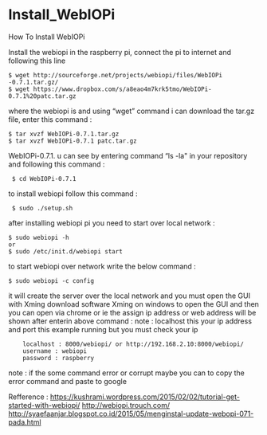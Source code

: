 # Install_WebIOPi
How To Install WebIOPi

Install the webiopi in the raspberry pi, connect the pi to internet and following this line

    $ wget http://sourceforge.net/projects/webiopi/files/WebIOPi -0.7.1.tar.gz/
    $ wget https://www.dropbox.com/s/a8eao4m7krk5tmo/WebIOPi-0.7.1%20patc.tar.gz
    
where the webiopi is and using “wget” command i can download the tar.gz file, enter this command :

    $ tar xvzf WebIOPi-0.7.1.tar.gz
    $ tar xvzf WebIOPi-0.7.1 patc.tar.gz
    
 WebIOPi-0.7.1. u can see by entering command “ls -la" in your repository and following this command :
 
     $ cd WebIOPi-0.7.1
    
to install webiopi follow this command : 

     $ sudo ./setup.sh
     
after installing webiopi pi you need to start over local network :

    $ sudo webiopi -h 
    or 
    $ sudo /etc/init.d/webiopi start

to start webiopi over network write the below command :

    $ sudo webiopi -c config
    
it will create the server over the local network and you must open the GUI with Xming
download software Xming on windows to open the GUI and then you can open via chrome or ie
the assign ip address or web address will be shown after enterin above command :
note : localhost this your ip address and port this example running but you must check your ip

        localhost : 8000/webiopi/ or http://192.168.2.10:8000/webiopi/
        username : webiopi
        password : raspberry
        
note : if the some command error or corrupt maybe you can to copy the error command and paste to google

Refference : https://kushrami.wordpress.com/2015/02/02/tutorial-get-started-with-webiopi/ http://webiopi.trouch.com/  http://syaefaanjar.blogspot.co.id/2015/05/menginstal-update-webopi-071-pada.html

